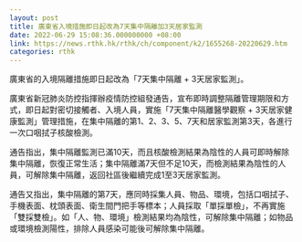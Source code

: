 ```yaml
---
layout: post
title: 廣東省入境措施即日起改為7天集中隔離加3天居家監測
date: 2022-06-29 15:08:36.000000000 +08:00
link: https://news.rthk.hk/rthk/ch/component/k2/1655268-20220629.htm
categories: rthk
---
```


廣東省的入境隔離措施即日起改為「7天集中隔離 + 3天居家監測」。

廣東省新冠肺炎防控指揮辦疫情防控組發通告，宣布即時調整隔離管理期限和方式，即日起對密切接觸者、入境人員，實施「7天集中隔離醫學觀察 + 3天居家健康監測」管理措施，在集中隔離的第1、2、3、5、7天和居家監測第3天，各進行一次口咽拭子核酸檢測。

通告指出，集中隔離監測已滿10天，而且核酸檢測結果為陰性的人員可即時解除集中隔離，恢復正常生活；集中隔離滿7天但不足10天，而檢測結果為陰性的人員，可解除集中隔離，返回社區後繼續完成1至3天居家監測。

通告又指出，集中隔離的第7天，應同時採集人員、物品、環境，包括口咽拭子、手機表面、枕頭表面、衛生間門把手等標本；人員採取「單採單檢」，不再實施「雙採雙檢」。如「人、物、環境」檢測結果均為陰性，可解除集中隔離；如物品或環境檢測陽性，排除人員感染可能後可解除集中隔離。
